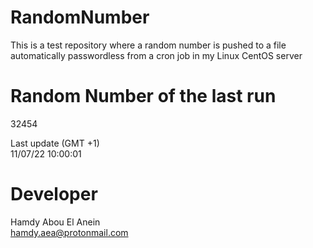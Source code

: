 # RandomNumber    
This is a test repository where a random number is pushed to a file automatically passwordless from a cron job in my Linux CentOS server    
# Random Number of the last run   
32454
      
Last update (GMT +1)    
11/07/22 10:00:01
# Developer    
Hamdy Abou El Anein   
hamdy.aea@protonmail.com
